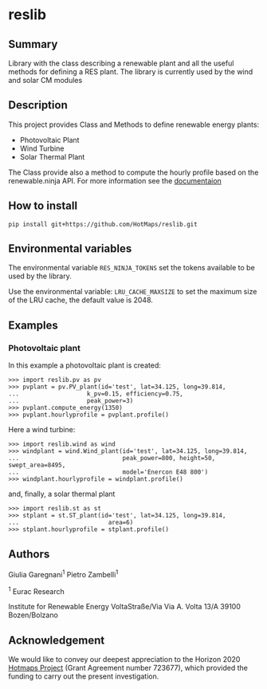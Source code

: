 # reslib

## Summary
Library with the class describing a renewable plant and all the useful methods for defining a RES plant. The library is currently used by the wind and solar CM modules

## Description

This project provides Class and Methods to define renewable energy plants:
- Photovoltaic Plant
- Wind Turbine
- Solar Thermal Plant

The Class provide also a method to compute the hourly profile based on the renewable.ninja API.
For more information see the [documentaion](https://www.renewables.ninja/documentation)

## How to install


```
pip install git+https://github.com/HotMaps/reslib.git
```

## Environmental variables

The environmental variable `RES_NINJA_TOKENS` set the tokens available
to be used by the library.

Use the environmental variable: `LRU_CACHE_MAXSIZE` to set the maximum size
of the LRU cache, the default value is 2048.



## Examples

### Photovoltaic plant

In this example a photovoltaic plant is created:

```
>>> import reslib.pv as pv
>>> pvplant = pv.PV_plant(id='test', lat=34.125, long=39.814,
...                   k_pv=0.15, efficiency=0.75,
...                   peak_power=3)
>>> pvplant.compute_energy(1350)
>>> pvplant.hourlyprofile = pvplant.profile()
```

Here a wind turbine:

```
>>> import reslib.wind as wind
>>> windplant = wind.Wind_plant(id='test', lat=34.125, long=39.814,
...                             peak_power=800, height=50, swept_area=8495,
...                             model='Enercon E48 800')
>>> windplant.hourlyprofile = windplant.profile()
```
and, finally, a solar thermal plant

```
>>> import reslib.st as st
>>> stplant = st.ST_plant(id='test', lat=34.125, long=39.814,
...                         area=6)
>>> stplant.hourlyprofile = stplant.profile()
```

## Authors

Giulia Garegnani<sup>1</sup>
Pietro Zambelli<sup>1</sup>

<sup>1</sup> Eurac Research

Institute for Renewable Energy
VoltaStraße/Via Via A. Volta 13/A
39100 Bozen/Bolzano


## Acknowledgement

We would like to convey our deepest appreciation to the Horizon 2020
[Hotmaps Project](http://www.hotmaps-project.eu/) (Grant Agreement number 723677),
which provided the funding to carry out the present investigation.

